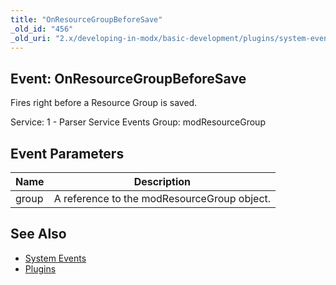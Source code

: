```yaml
---
title: "OnResourceGroupBeforeSave"
_old_id: "456"
_old_uri: "2.x/developing-in-modx/basic-development/plugins/system-events/onresourcegroupbeforesave"
---
```


## Event: OnResourceGroupBeforeSave

Fires right before a Resource Group is saved.

Service: 1 - Parser Service Events 
Group: modResourceGroup

## Event Parameters

| Name | Description |
|------|-------------|
| group | A reference to the modResourceGroup object. |

## See Also

- [System Events](developing-in-modx/basic-development/plugins/system-events "System Events")
- [Plugins](developing-in-modx/basic-development/plugins "Plugins")